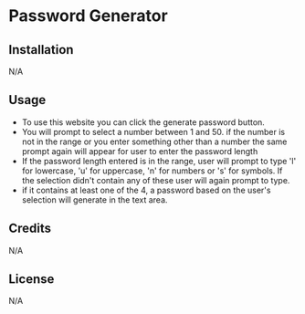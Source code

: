 # Password Generator

## Installation
N/A

## Usage
- To use this website you can click the generate password button.
- You will prompt to select a number between 1 and 50. if the number is not in the range or you enter something other than a number the same prompt again will appear for user to enter the password length
- If the password length entered is in the range, user will prompt to type 'l' for lowercase, 'u' for uppercase, 'n' for numbers or 's' for symbols. If the selection didn't contain any of these user will again prompt to  type.
- if it contains at least one of the 4, a password based on the user's selection will generate in the text area.

## Credits
N/A

## License
N/A
